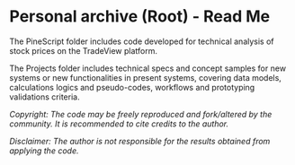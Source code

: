 # Personal archive (Root) - Read Me

The PineScript folder includes code developed for technical analysis of stock prices on the TradeView platform.

The Projects folder includes technical specs and concept samples for new systems or new functionalities in present systems, covering data models, calculations logics and pseudo-codes, workflows and prototyping validations criteria. 

*Copyright: The code may be freely reproduced and fork/altered by the community. It is recommended to cite credits to the author.*

*Disclaimer: The author is not responsible for the results obtained from applying the code.*
